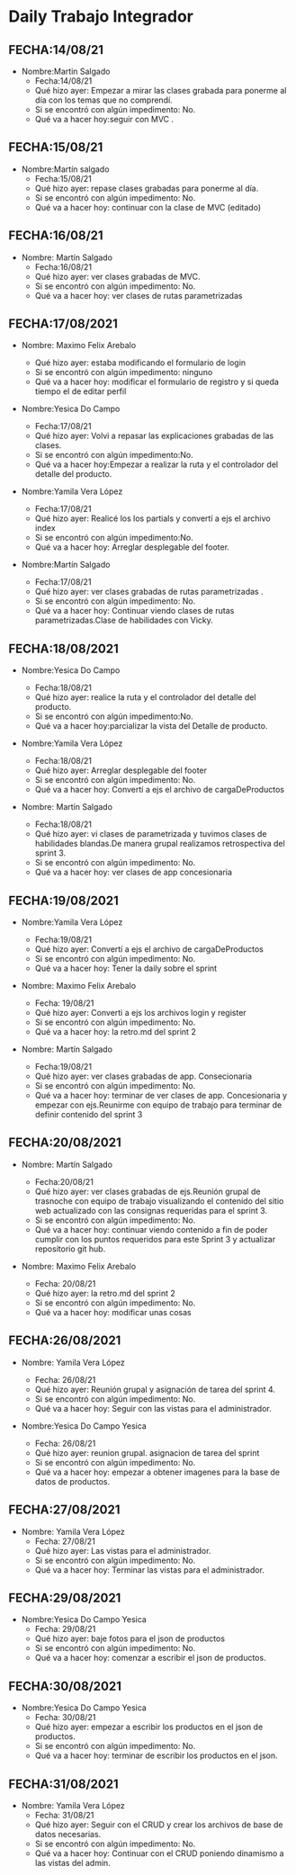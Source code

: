 # Daily Trabajo Integrador

## FECHA:14/08/21

  * Nombre:Martin Salgado
    * Fecha:14/08/21
    * Qué hizo ayer: Empezar a mirar las clases grabada para ponerme al día con los temas que no comprendí.
    * Si se encontró con algún impedimento: No.
    * Qué va a hacer hoy:seguir con MVC .

## FECHA:15/08/21

  * Nombre:Martín salgado
    * Fecha:15/08/21
    * Qué hizo ayer: repase clases grabadas para ponerme al día.
    * Si se encontró con algún impedimento: No.
    * Qué va a hacer hoy: continuar con la clase de MVC (editado) 

## FECHA:16/08/21

  * Nombre: Martín Salgado
    * Fecha:16/08/21
    * Qué hizo ayer: ver clases grabadas de MVC.
    * Si se encontró con algún impedimento: No.
    * Qué va a hacer hoy: ver clases de rutas parametrizadas


## FECHA:17/08/2021

  * Nombre: Maximo Felix Arebalo
    * Qué hizo ayer: estaba modificando el formulario de login
    * Si se encontró con algún impedimento: ninguno
    * Qué va a hacer hoy: modificar el formulario de registro y si queda tiempo el de editar perfil

  * Nombre:Yesica Do Campo
    * Fecha:17/08/21
    * Qué hizo ayer: Volvi a repasar las explicaciones grabadas de las clases.
    * Si se encontró con algún impedimento:No.
    * Qué va a hacer hoy:Empezar a realizar la ruta y el controlador del detalle del producto.

  * Nombre:Yamila Vera López
    * Fecha:17/08/21
    * Qué hizo ayer: Realicé los los partials y convertí a ejs el archivo index
    * Si se encontró con algún impedimento:No.
    * Qué va a hacer hoy: Arreglar desplegable del footer.

  * Nombre:Martín Salgado
    * Fecha:17/08/21
    * Qué hizo ayer: ver clases grabadas de rutas parametrizadas .
    * Si se encontró con algún impedimento: No.
    * Qué va a hacer hoy: Continuar viendo clases de rutas parametrizadas.Clase de habilidades con Vicky.

## FECHA:18/08/2021

  * Nombre:Yesica Do Campo
    * Fecha:18/08/21
    * Qué hizo ayer: realice la ruta y el controlador del detalle del producto.
    * Si se encontró con algún impedimento:No.
    * Qué va a hacer hoy:parcializar la vista del Detalle de producto.

  * Nombre:Yamila Vera López
    * Fecha:18/08/21
    * Qué hizo ayer: Arreglar desplegable del footer
    * Si se encontró con algún impedimento: No.
    * Qué va a hacer hoy: Convertí a ejs el archivo de cargaDeProductos

  * Nombre: Martín Salgado
    * Fecha:18/08/21
    * Qué hizo ayer: vi clases de parametrizada y tuvimos clases de habilidades blandas.De manera grupal realizamos retrospectiva del sprint 3.
    * Si se encontró con algún impedimento: No.
    * Qué va a hacer hoy: ver clases de app concesionaria

## FECHA:19/08/2021

  * Nombre:Yamila Vera López
    * Fecha:19/08/21
    * Qué hizo ayer:  Convertí a ejs el archivo de cargaDeProductos
    * Si se encontró con algún impedimento: No.
    * Qué va a hacer hoy: Tener la daily sobre el sprint

  * Nombre: Maximo Felix Arebalo
    * Fecha: 19/08/21
    * Qué hizo ayer: Converti a ejs los archivos login y register
    * Si se encontró con algún impedimento: No.
    * Qué va a hacer hoy: la retro.md del sprint 2

  * Nombre: Martín Salgado
    * Fecha:19/08/21
    * Qué hizo ayer: ver clases grabadas de app. Consecionaria
    * Si se encontró con algún impedimento: No.
    * Qué va a hacer hoy: terminar de ver clases de app. Concesionaria y empezar con ejs.Reunirme con equipo de trabajo para terminar de definir contenido del sprint 3


## FECHA:20/08/2021

  * Nombre: Martín Salgado
    * Fecha:20/08/21
    * Qué hizo ayer: ver clases grabadas de ejs.Reunión grupal de trasnoche con equipo de trabajo visualizando el contenido del sitio web actualizado con las consignas requeridas para el sprint 3.
    * Si se encontró con algún impedimento: No.
    * Qué va a hacer hoy: continuar viendo contenido a fin de poder cumplir con los puntos requeridos para este Sprint 3 y actualizar repositorio git hub.

  * Nombre: Maximo Felix Arebalo
    * Fecha: 20/08/21
    * Qué hizo ayer: la retro.md del sprint 2
    * Si se encontró con algún impedimento: No.
    * Qué va a hacer hoy: modificar unas cosas

## FECHA:26/08/2021

  * Nombre: Yamila Vera López
    * Fecha: 26/08/21
    * Qué hizo ayer: Reunión grupal y asignación de tarea del sprint 4.
    * Si se encontró con algún impedimento: No.
    * Qué va a hacer hoy: Seguir con las vistas para el administrador.

  * Nombre:Yesica Do Campo Yesica
    * Fecha: 26/08/21
    * Qué hizo ayer: reunion grupal. asignacion de tarea del sprint
    * Si se encontró con algún impedimento: No.
    * Qué va a hacer hoy: empezar a obtener imagenes para la base de datos de productos.

## FECHA:27/08/2021

  * Nombre: Yamila Vera López
    * Fecha: 27/08/21
    * Qué hizo ayer:  Las vistas para el administrador.
    * Si se encontró con algún impedimento: No.
    * Qué va a hacer hoy: Terminar las vistas para el administrador.

## FECHA:29/08/2021

  * Nombre:Yesica Do Campo Yesica
    * Fecha: 29/08/21
    * Qué hizo ayer: baje fotos para el json de productos
    * Si se encontró con algún impedimento: No.
    * Qué va a hacer hoy: comenzar a escribir el json de productos.

## FECHA:30/08/2021

  * Nombre:Yesica Do Campo Yesica
    * Fecha: 30/08/21
    * Qué hizo ayer: empezar a escribir los productos en el json de productos.
    * Si se encontró con algún impedimento: No.
    * Qué va a hacer hoy: terminar de escribir los productos en el json.



## FECHA:31/08/2021

  * Nombre: Yamila Vera López
    * Fecha: 31/08/21
    * Qué hizo ayer:  Seguir con el CRUD y crear los archivos de base de datos necesarias.
    * Si se encontró con algún impedimento: No.
    * Qué va a hacer hoy: Continuar con el CRUD poniendo dinamismo a las vistas del admin. 







